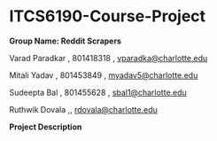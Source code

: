 # ITCS6190-Course-Project

**Group Name: Reddit Scrapers**

Varad Paradkar , 801418318 , vparadka@charlotte.edu

Mitali Yadav , 801453849 , myadav5@charlotte.edu

Sudeepta Bal , 801455628 , sbal1@charlotte.edu

Ruthwik Dovala ,, rdovala@charlotte.edu

**Project Description**
